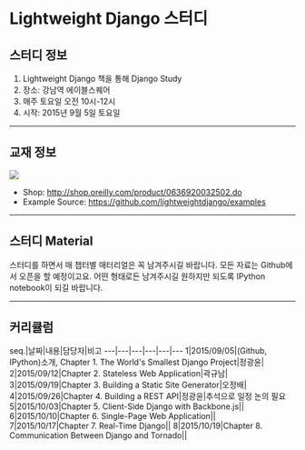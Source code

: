 # Lightweight Django 스터디

## 스터디 정보

1. Lightweight Django 책을 통해 Django Study
2. 장소: 강남역 에이블스퀘어
3. 매주 토요일 오전 10시-12시
4. 시작: 2015년 9월 5일 토요일

---

## 교재 정보

![](http://akamaicovers.oreilly.com/images/0636920032502/cat.gif)

- Shop: http://shop.oreilly.com/product/0636920032502.do
- Example Source: https://github.com/lightweightdjango/examples

---

## 스터디 Material

스터디를 하면서 매 챕터별 매터리얼은 꼭 남겨주시길 바랍니다. 모든 자료는 Github에서 오픈을 할 예정이고요. 어떤 형태로든 남겨주시길 원하지만 되도록 IPython notebook이 되길 바랍니다.

---

## 커리큘럼

seq.|날짜|내용|담당자|비고
---|---|---|---|---|---
1|2015/09/05|(Github, IPython)소개, Chapter 1. The World's Smallest Django Project|정광윤|
2|2015/09/12|Chapter 2. Stateless Web Application|곽규남|
3|2015/09/19|Chapter 3. Building a Static Site Generator|오정배|
4|2015/09/26|Chapter 4. Building a REST API|정광윤|추석으로 일정 논의 필요
5|2015/10/03|Chapter 5. Client-Side Django with Backbone.js||
6|2015/10/10|Chapter 6. Single-Page Web Application||
7|2015/10/17|Chapter 7. Real-Time Django||
8|2015/10/19|Chapter 8. Communication Between Django and Tornado||
